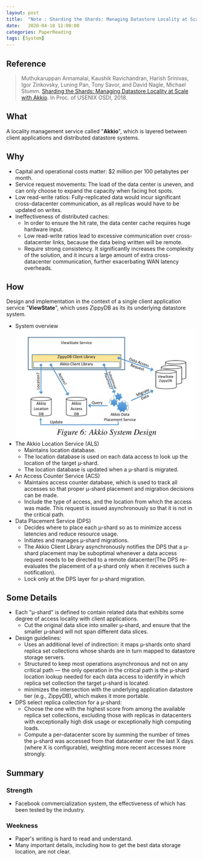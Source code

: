 ```yaml
---
layout: post
title:  "Note : Sharding the Shards: Managing Datastore Locality at Scale with Akkio"
date:   2020-04-10 12:00:00
categories: PaperReading
tags: [System]
---
```


## Reference

> Muthukaruppan Annamalai, Kaushik Ravichandran, Harish Srinivas, Igor Zinkovsky, Luning Pan, Tony Savor, and David Nagle, Michael Stumm. [Sharding the Shards: Managing Datastore Locality at Scale with Akkio](https://www.usenix.org/system/files/osdi18-annamalai.pdf). In Proc. of USENIX OSDI, 2018.

## What

A locality management service called "**Akkio**", which is layered between client applications and distributed datastore systems.

<!-- more -->

## Why

* Capital and operational costs matter: $2 million per 100 petabytes per month.
* Service request movements: The load of the data center is uneven, and can only choose to expand the capacity when facing hot spots.
* Low read-write ratios: Fully-replicated data would incur significant cross-datacenter communication, as all replicas would have to be updated on writes.
* Ineffectiveness of distributed caches:
    * In order to ensure the hit rate, the data center cache requires huge hardware input.
    * Low read-write ratios lead to excessive communication over cross-datacenter links, because the data being written will be remote.
    * Require strong consistency. It significantly increases the complexity of the solution, and it incurs a large amount of extra cross-datacenter communication, further exacerbating WAN latency overheads.
     
## How 

Design and implementation in the context of a single client application service "**ViewState**", which uses ZippyDB as its its underlying datastore system.
* System overview
![AKKIO overview](img/paperReading/AKKIO-1.jpg)
* The Akkio Location Service (ALS)
    * Maintains location database.
    * The location database is used on each data access to look up the location of the target µ-shard.
    * The location database is updated when a µ-shard is migrated.
* An Access Counter Service (ACS)
    * Maintains access counter database, which is used to track all accesses so that proper µ-shard placement and migration decisions can be made. 
    * Include the type of access, and the location from which the access was made. This request is issued asynchronously so that it is not in the critical path.
* Data Placement Service (DPS)
    * Decides where to place each µ-shard so as to minimize access latencies and reduce resource usage. 
    * Initiates and manages µ-shard migrations.
    * The Akkio Client Library asynchronously notifies the DPS that a µ-shard placement may be suboptimal whenever a data access request needs to be directed to a remote datacenter(The DPS re-evaluates the placement of a µ-shard only when it receives such a notification).
    * Lock only at the DPS layer for µ-shard migration.
     

## Some Details

* Each "µ-shard" is defined to contain related data that exhibits some degree of access locality with client applications.
    * Cut the original data slice into smaller µ-shard, and ensure that the smaller µ-shard will not span different data slices.
* Design guidelines:
    * Uses an additional level of indirection: it maps µ-shards onto shard replica set collections whose shards are in turn mapped to datastore storage servers. 
    * Structured to keep most operations asynchronous and not on any critical path — the only operation in the critical path is the µ-shard location lookup needed for each data access to identify in which replica set collection the target µ-shard is located. 
    * minimizes the intersection with the underlying application datastore tier (e.g., ZippyDB), which makes it more portable.
* DPS select replica collection for a µ-shard:
    * Choose the one with the highest score from among the available replica set collections, excluding those with replicas in datacenters with exceptionally high disk usage or exceptionally high computing loads.
    * Compute a per-datacenter score by summing the number of times the µ-shard was accessed from that datacenter over the last X days (where X is configurable), weighting more recent accesses more strongly.

## Summary

### Strength

* Facebook commercialization system, the effectiveness of which has been tested by the industry.

### Weekness

* Paper's writing is hard to read and understand.
* Many important details, including how to get the best data storage location, are not clear.
